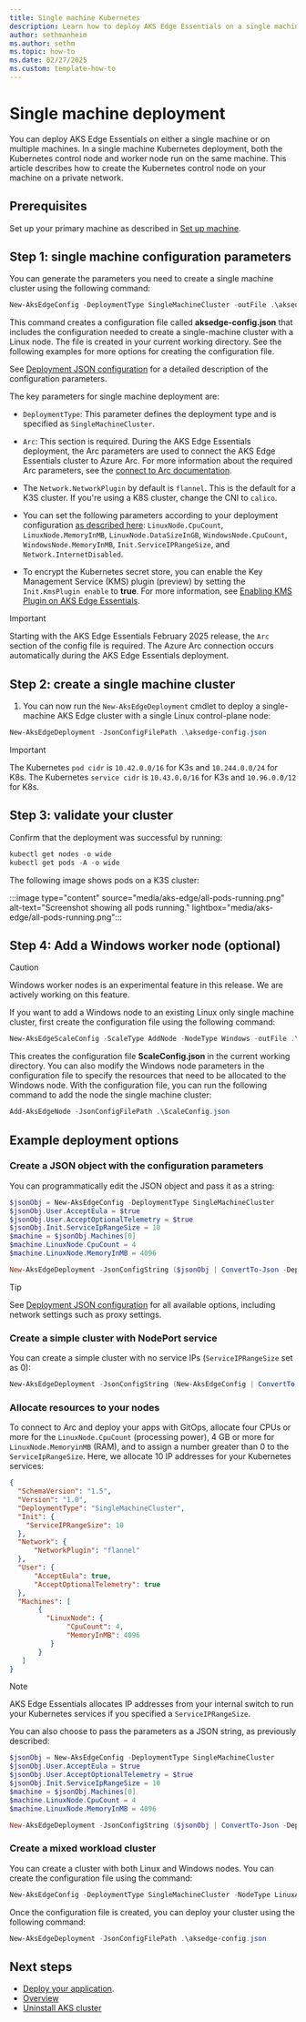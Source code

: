 ```yaml
---
title: Single machine Kubernetes
description: Learn how to deploy AKS Edge Essentials on a single machine.
author: sethmanheim
ms.author: sethm
ms.topic: how-to
ms.date: 02/27/2025
ms.custom: template-how-to
---
```


# Single machine deployment

You can deploy AKS Edge Essentials on either a single machine or on multiple machines. In a single machine Kubernetes deployment, both the Kubernetes control node and worker node run on the same machine. This article describes how to create the Kubernetes control node on your machine on a private network.

## Prerequisites

Set up your primary machine as described in [Set up machine](aks-edge-howto-setup-machine.md).

## Step 1: single machine configuration parameters

You can generate the parameters you need to create a single machine cluster using the following command:

```powershell
New-AksEdgeConfig -DeploymentType SingleMachineCluster -outFile .\aksedge-config.json | Out-Null
```

This command creates a configuration file called **aksedge-config.json** that includes the configuration needed to create a single-machine cluster with a Linux node. The file is created in your current working directory. See the following examples for more options for creating the configuration file.

See [Deployment JSON configuration](aks-edge-deployment-config-json.md) for a detailed description of the configuration parameters.

The key parameters for single machine deployment are:

- `DeploymentType`: This parameter defines the deployment type and is specified as `SingleMachineCluster`.
- `Arc`: This section is required. During the AKS Edge Essentials deployment, the Arc parameters are used to connect the AKS Edge Essentials cluster to Azure Arc. For more information about the required Arc parameters, see the [connect to Arc documentation](aks-edge-howto-connect-to-arc.md).
  
- The `Network.NetworkPlugin` by default is `flannel`. This is the default for a K3S cluster. If you're using a K8S cluster, change the CNI to `calico`.
- You can set the following parameters according to your deployment configuration [as described here](aks-edge-deployment-config-json.md): `LinuxNode.CpuCount`, `LinuxNode.MemoryInMB`, `LinuxNode.DataSizeInGB`, `WindowsNode.CpuCount`, `WindowsNode.MemoryInMB`, `Init.ServiceIPRangeSize`, and `Network.InternetDisabled`.
- To encrypt the Kubernetes secret store, you can enable the Key Management Service (KMS) plugin (preview) by setting the `Init.KmsPlugin enable` to **true**. For more information, see [Enabling KMS Plugin on AKS Edge Essentials](aks-edge-howto-secret-encryption.md).

> [!IMPORTANT]
> Starting with the AKS Edge Essentials February 2025 release, the `Arc` section of the config file is required. The Azure Arc connection occurs automatically during the AKS Edge Essentials deployment.

## Step 2: create a single machine cluster

1. You can now run the `New-AksEdgeDeployment` cmdlet to deploy a single-machine AKS Edge cluster with a single Linux control-plane node:

```powershell
New-AksEdgeDeployment -JsonConfigFilePath .\aksedge-config.json
```

> [!IMPORTANT]
> The Kubernetes `pod cidr` is `10.42.0.0/16` for K3s and `10.244.0.0/24` for K8s. The Kubernetes `service cidr` is `10.43.0.0/16` for K3s and `10.96.0.0/12` for K8s.

## Step 3: validate your cluster

Confirm that the deployment was successful by running:

```powershell
kubectl get nodes -o wide
kubectl get pods -A -o wide
```

The following image shows pods on a K3S cluster:

:::image type="content" source="media/aks-edge/all-pods-running.png" alt-text="Screenshot showing all pods running." lightbox="media/aks-edge/all-pods-running.png":::

## Step 4: Add a Windows worker node (optional)

> [!CAUTION]
> Windows worker nodes is an experimental feature in this release. We are actively working on this feature.

If you want to add a Windows node to an existing Linux only single machine cluster, first create the configuration file using the following command:

```powershell
New-AksEdgeScaleConfig -ScaleType AddNode -NodeType Windows -outFile .\ScaleConfig.json | Out-Null
```

This creates the configuration file **ScaleConfig.json** in the current working directory. You can also modify the Windows node parameters in the configuration file to specify the resources that need to be allocated to the Windows node. With the configuration file, you can run the following command to add the node the single machine cluster:

```powershell
Add-AksEdgeNode -JsonConfigFilePath .\ScaleConfig.json
```

## Example deployment options

### Create a JSON object with the configuration parameters

You can programmatically edit the JSON object and pass it as a string:

```powershell
$jsonObj = New-AksEdgeConfig -DeploymentType SingleMachineCluster
$jsonObj.User.AcceptEula = $true
$jsonObj.User.AcceptOptionalTelemetry = $true
$jsonObj.Init.ServiceIpRangeSize = 10
$machine = $jsonObj.Machines[0]
$machine.LinuxNode.CpuCount = 4
$machine.LinuxNode.MemoryInMB = 4096

New-AksEdgeDeployment -JsonConfigString ($jsonObj | ConvertTo-Json -Depth 4)
```

> [!TIP]
> See [Deployment JSON configuration](aks-edge-deployment-config-json.md) for all available options, including network settings such as proxy settings.

### Create a simple cluster with NodePort service

You can create a simple cluster with no service IPs (`ServiceIPRangeSize` set as 0):

```powershell
New-AksEdgeDeployment -JsonConfigString (New-AksEdgeConfig | ConvertTo-Json -Depth 4)
```

### Allocate resources to your nodes

To connect to Arc and deploy your apps with GitOps, allocate four CPUs or more for the `LinuxNode.CpuCount` (processing power), 4 GB or more for `LinuxNode.MemoryinMB` (RAM), and to assign a number greater than 0 to the `ServiceIpRangeSize`. Here, we allocate 10 IP addresses for your Kubernetes services:

```json
{
  "SchemaVersion": "1.5",
  "Version": "1.0",
  "DeploymentType": "SingleMachineCluster",
  "Init": {
    "ServiceIPRangeSize": 10
  },
  "Network": {
      "NetworkPlugin": "flannel"
  },
  "User": {
      "AcceptEula": true,
      "AcceptOptionalTelemetry": true
  },
  "Machines": [
       {
         "LinuxNode": {
              "CpuCount": 4,
              "MemoryInMB": 4096
          }
       }
   ]
}
```

> [!NOTE]
> AKS Edge Essentials allocates IP addresses from your internal switch to run your Kubernetes services if you specified a `ServiceIPRangeSize`.

You can also choose to pass the parameters as a JSON string, as previously described:

   ```powershell
   $jsonObj = New-AksEdgeConfig -DeploymentType SingleMachineCluster
   $jsonObj.User.AcceptEula = $true
   $jsonObj.User.AcceptOptionalTelemetry = $true
   $jsonObj.Init.ServiceIpRangeSize = 10
   $machine = $jsonObj.Machines[0]
   $machine.LinuxNode.CpuCount = 4
   $machine.LinuxNode.MemoryInMB = 4096

   New-AksEdgeDeployment -JsonConfigString ($jsonObj | ConvertTo-Json -Depth 4)
   ```

### Create a mixed workload cluster

You can create a cluster with both Linux and Windows nodes. You can create the configuration file using the command:

```powershell
New-AksEdgeConfig -DeploymentType SingleMachineCluster -NodeType LinuxAndWindows -outFile .\aksedge-config.json | Out-Null
```

Once the configuration file is created, you can deploy your cluster using the following command:

```powershell
New-AksEdgeDeployment -JsonConfigFilePath .\aksedge-config.json
```

## Next steps

- [Deploy your application](aks-edge-howto-deploy-app.md).
- [Overview](aks-edge-overview.md)
- [Uninstall AKS cluster](aks-edge-howto-uninstall.md)
